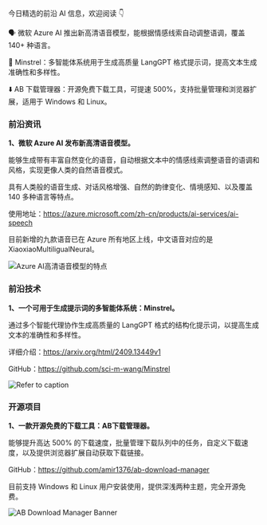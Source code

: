 今日精选的前沿 AI 信息，欢迎阅读 👇

🗣️ 微软 Azure AI 推出新高清语音模型，能根据情感线索自动调整语调，覆盖 140+ 种语言。

🧠 Minstrel：多智能体系统用于生成高质量 LangGPT 格式提示词，提高文本生成准确性和多样性。

⬇️ AB 下载管理器：开源免费下载工具，可提速 500%，支持批量管理和浏览器扩展，适用于 Windows 和 Linux。

### 前沿资讯

**1、微软 Azure AI 发布新高清语音模型。**

能够生成带有丰富自然变化的语音，自动根据文本中的情感线索调整语音的语调和风格，实现更像人类的自然语音模式。

具有人类般的语音生成、对话风格增强、自然的韵律变化、情境感知、以及覆盖 140 多种语言等特点。

使用地址：https://azure.microsoft.com/zh-cn/products/ai-services/ai-speech

目前新增的九款语音已在 Azure 所有地区上线，中文语音对应的是 XiaoxiaoMultiligualNeural。

![Azure AI高清语音模型的特点](https://cdn.jsdelivr.net/gh/freelander/oss@master/ai-daily/2024-10-01/webp.jpg)



### 前沿技术

**1、一个可用于生成提示词的多智能体系统：Minstrel。**

通过多个智能代理协作生成高质量的 LangGPT 格式的结构化提示词，以提高生成文本的准确性和多样性。

详细介绍：https://arxiv.org/html/2409.13449v1

GitHub：https://github.com/sci-m-wang/Minstrel

![Refer to caption](https://cdn.jsdelivr.net/gh/freelander/oss@master/ai-daily/2024-10-01/x1.png)



### 开源项目

**1、一款开源免费的下载工具：AB下载管理器。**

能够提升高达 500% 的下载速度，批量管理下载队列中的任务，自定义下载速度，以及提供浏览器扩展自动获取下载链接。

GitHub：https://github.com/amir1376/ab-download-manager

目前支持 Windows 和 Linux 用户安装使用，提供深浅两种主题，完全开源免费。

![AB Download Manager Banner](https://cdn.jsdelivr.net/gh/freelander/oss@master/ai-daily/2024-10-01/app_banner-20241001183922606.png)